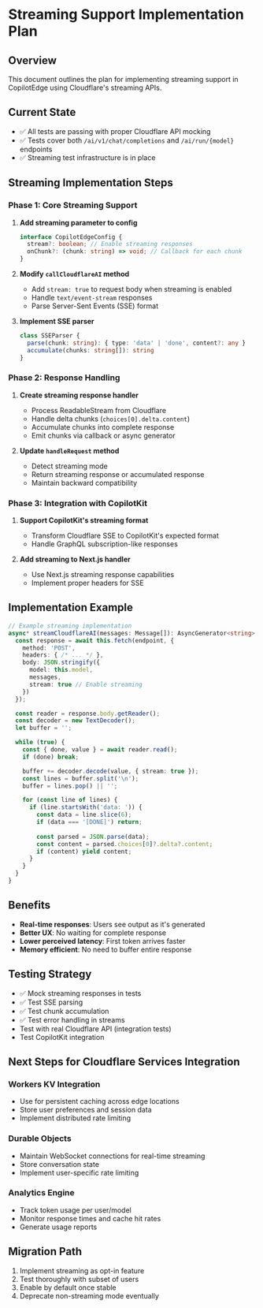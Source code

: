 # Streaming Support Implementation Plan

## Overview
This document outlines the plan for implementing streaming support in CopilotEdge using Cloudflare's streaming APIs.

## Current State
- ✅ All tests are passing with proper Cloudflare API mocking
- ✅ Tests cover both `/ai/v1/chat/completions` and `/ai/run/{model}` endpoints
- ✅ Streaming test infrastructure is in place

## Streaming Implementation Steps

### Phase 1: Core Streaming Support
1. **Add streaming parameter to config**
   ```typescript
   interface CopilotEdgeConfig {
     stream?: boolean; // Enable streaming responses
     onChunk?: (chunk: string) => void; // Callback for each chunk
   }
   ```

2. **Modify `callCloudflareAI` method**
   - Add `stream: true` to request body when streaming is enabled
   - Handle `text/event-stream` responses
   - Parse Server-Sent Events (SSE) format

3. **Implement SSE parser**
   ```typescript
   class SSEParser {
     parse(chunk: string): { type: 'data' | 'done', content?: any }
     accumulate(chunks: string[]): string
   }
   ```

### Phase 2: Response Handling
1. **Create streaming response handler**
   - Process ReadableStream from Cloudflare
   - Handle delta chunks (`choices[0].delta.content`)
   - Accumulate chunks into complete response
   - Emit chunks via callback or async generator

2. **Update `handleRequest` method**
   - Detect streaming mode
   - Return streaming response or accumulated response
   - Maintain backward compatibility

### Phase 3: Integration with CopilotKit
1. **Support CopilotKit's streaming format**
   - Transform Cloudflare SSE to CopilotKit's expected format
   - Handle GraphQL subscription-like responses

2. **Add streaming to Next.js handler**
   - Use Next.js streaming response capabilities
   - Implement proper headers for SSE

## Implementation Example

```typescript
// Example streaming implementation
async* streamCloudflareAI(messages: Message[]): AsyncGenerator<string> {
  const response = await this.fetch(endpoint, {
    method: 'POST',
    headers: { /* ... */ },
    body: JSON.stringify({
      model: this.model,
      messages,
      stream: true // Enable streaming
    })
  });

  const reader = response.body.getReader();
  const decoder = new TextDecoder();
  let buffer = '';

  while (true) {
    const { done, value } = await reader.read();
    if (done) break;

    buffer += decoder.decode(value, { stream: true });
    const lines = buffer.split('\n');
    buffer = lines.pop() || '';

    for (const line of lines) {
      if (line.startsWith('data: ')) {
        const data = line.slice(6);
        if (data === '[DONE]') return;
        
        const parsed = JSON.parse(data);
        const content = parsed.choices[0]?.delta?.content;
        if (content) yield content;
      }
    }
  }
}
```

## Benefits
- **Real-time responses**: Users see output as it's generated
- **Better UX**: No waiting for complete response
- **Lower perceived latency**: First token arrives faster
- **Memory efficient**: No need to buffer entire response

## Testing Strategy
- ✅ Mock streaming responses in tests
- ✅ Test SSE parsing
- ✅ Test chunk accumulation
- ✅ Test error handling in streams
- Test with real Cloudflare API (integration tests)
- Test CopilotKit integration

## Next Steps for Cloudflare Services Integration

### Workers KV Integration
- Use for persistent caching across edge locations
- Store user preferences and session data
- Implement distributed rate limiting

### Durable Objects
- Maintain WebSocket connections for real-time streaming
- Store conversation state
- Implement user-specific rate limiting

### Analytics Engine
- Track token usage per user/model
- Monitor response times and cache hit rates
- Generate usage reports

## Migration Path
1. Implement streaming as opt-in feature
2. Test thoroughly with subset of users
3. Enable by default once stable
4. Deprecate non-streaming mode eventually